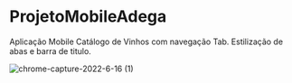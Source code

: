 # ProjetoMobileAdega
 
 Aplicação Mobile Catálogo de Vinhos com navegação Tab. Estilização de abas e barra de titulo.
 
 ![chrome-capture-2022-6-16 (1)](https://user-images.githubusercontent.com/106246945/179369665-643d80ef-d088-495c-b098-8de9acf32eb8.gif)
